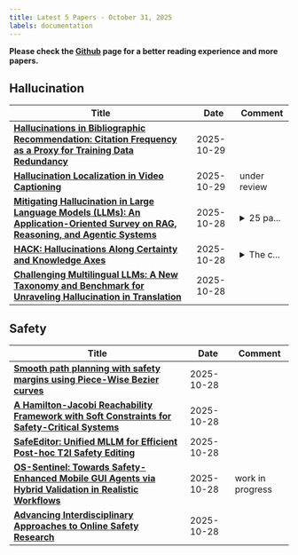```yaml
---
title: Latest 5 Papers - October 31, 2025
labels: documentation
---
```

**Please check the [Github](https://github.com/dingyue772/DailyArxiv) page for a better reading experience and more papers.**

## Hallucination
| **Title** | **Date** | **Comment** |
| --- | --- | --- |
| **[Hallucinations in Bibliographic Recommendation: Citation Frequency as a Proxy for Training Data Redundancy](http://arxiv.org/abs/2510.25378v1)** | 2025-10-29 |  |
| **[Hallucination Localization in Video Captioning](http://arxiv.org/abs/2510.25225v1)** | 2025-10-29 | under review |
| **[Mitigating Hallucination in Large Language Models (LLMs): An Application-Oriented Survey on RAG, Reasoning, and Agentic Systems](http://arxiv.org/abs/2510.24476v1)** | 2025-10-28 | <details><summary>25 pa...</summary><p>25 pages, 7 figures, 3 tables</p></details> |
| **[HACK: Hallucinations Along Certainty and Knowledge Axes](http://arxiv.org/abs/2510.24222v1)** | 2025-10-28 | <details><summary>The c...</summary><p>The code is available at https://github.com/technion-cs-nlp/HACK_Hallucinations_Along_Certainty_and_Knowledge_axes</p></details> |
| **[Challenging Multilingual LLMs: A New Taxonomy and Benchmark for Unraveling Hallucination in Translation](http://arxiv.org/abs/2510.24073v1)** | 2025-10-28 |  |

## Safety
| **Title** | **Date** | **Comment** |
| --- | --- | --- |
| **[Smooth path planning with safety margins using Piece-Wise Bezier curves](http://arxiv.org/abs/2510.24972v1)** | 2025-10-28 |  |
| **[A Hamilton-Jacobi Reachability Framework with Soft Constraints for Safety-Critical Systems](http://arxiv.org/abs/2510.24933v1)** | 2025-10-28 |  |
| **[SafeEditor: Unified MLLM for Efficient Post-hoc T2I Safety Editing](http://arxiv.org/abs/2510.24820v1)** | 2025-10-28 |  |
| **[OS-Sentinel: Towards Safety-Enhanced Mobile GUI Agents via Hybrid Validation in Realistic Workflows](http://arxiv.org/abs/2510.24411v1)** | 2025-10-28 | work in progress |
| **[Advancing Interdisciplinary Approaches to Online Safety Research](http://arxiv.org/abs/2510.24227v1)** | 2025-10-28 |  |

